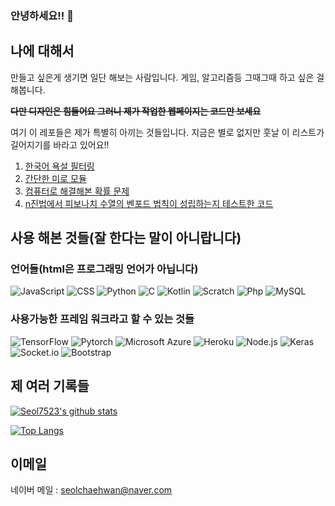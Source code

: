 ### 안녕하세요!! 👋

## 나에 대해서

만들고 싶은게 생기면 일단 해보는 사람입니다.
게임, 알고리즘등 그때그때 하고 싶은 걸 해봅니다.

~~**다만 디자인은 힘들어요 그러니 제가 작업한 웹페이지는 코드만 보세요**~~

여기 이 레포들은 제가 특별히 아끼는 것들입니다. 지금은 별로 없지만 훗날 이 리스트가 길어지기를 바라고 있어요!!

1. [한국어 욕설 필터링](https://github.com/Seol7523/KoreanWordDetection)
2. [간단한 미로 모듈](https://github.com/Seol7523/SimpleMaze)
3. [컴퓨터로 해결해본 확률 문제](https://github.com/Seol7523/ProbabilityProblem1)
4. [n진법에서 피보나치 수열의 벤포드 법칙이 성립하는지 테스트한 코드](https://github.com/Seol7523/FibonacciBenfordLawCheck)

## 사용 해본 것들(잘 한다는 말이 아니랍니다)

### 언어들(html은 프로그래밍 언어가 아닙니다)

![JavaScript](https://img.shields.io/badge/javascript-%23323330.svg?style=for-the-badge&logo=javascript&logoColor=%23F7DF1E)
![CSS](https://img.shields.io/badge/css3-%231572B6.svg?style=for-the-badge&logo=css3&logoColor=white)
![Python](https://img.shields.io/badge/python-%2314354C.svg?style=for-the-badge&logo=python&logoColor=white)
![C](https://img.shields.io/badge/c-%23A8B9CC.svg?style=for-the-badge&logo=c&logoColor=white)
![Kotlin](https://img.shields.io/badge/kotilin-%237F52FF.svg?style=for-the-badge&logo=kotlin&logoColor=white)
![Scratch](https://img.shields.io/badge/scratch-%234D97FF.svg?style=for-the-badge&logo=scratch&logoColor=white)
![Php](https://img.shields.io/badge/php-%23777BB4.svg?style=for-the-badge&logo=php&logoColor=white)
![MySQL](https://img.shields.io/badge/mysql-%234479A1.svg?style=for-the-badge&logo=mysql&logoColor=white)

### 사용가능한 프레임 워크라고 할 수 있는 것들

![TensorFlow](https://img.shields.io/badge/tensorflow-%23FF6F00.svg?style=for-the-badge&logo=tensorflow&logoColor=white)
![Pytorch](https://img.shields.io/badge/pytorch-%23EE4C2C.svg?style=for-the-badge&logo=pytorch&logoColor=white)
![Microsoft Azure](https://img.shields.io/badge/microsoftazure-%230078D4.svg?style=for-the-badge&logo=microsoftazure&logoColor=white)
![Heroku](https://img.shields.io/badge/heroku-%23430098.svg?style=for-the-badge&logo=heroku&logoColor=white)
![Node.js](https://img.shields.io/badge/node.js-%23339933.svg?style=for-the-badge&logo=node.js&logoColor=white)
![Keras](https://img.shields.io/badge/keras-%23D00000.svg?style=for-the-badge&logo=keras&logoColor=white)
![Socket.io](https://img.shields.io/badge/socket.io-%23010101.svg?style=for-the-badge&logo=socket.io&logoColor=white)
![Bootstrap](https://img.shields.io/badge/bootstrap-%237952B3.svg?style=for-the-badge&logo=bootstrap&logoColor=white)


## 제 여러 기록들
[![Seol7523's github stats](https://github-readme-stats.vercel.app/api?username=Seol7523&show_icons=true&theme=dracula)](https://github.com/Seol7523)

[![Top Langs](https://github-readme-stats.vercel.app/api/top-langs/?username=Seol7523&layout=compact&theme=dracula)](https://github.com/Seol7523)

## 이메일

네이버 메일 : <seolchaehwan@naver.com>



